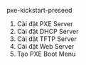 pxe-kickstart-preseed
1. Cài đặt PXE Server
2. Cài đặt DHCP Server
3. Cài đặt TFTP Server
4. Cài đặt Web Server
5. Tạo PXE Boot Menu


